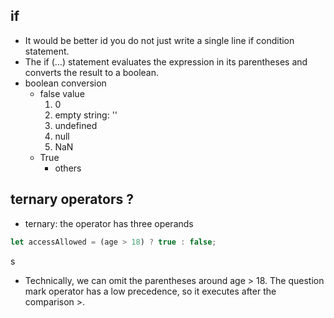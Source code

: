## if
* It would be better id you do not just write a single line if condition statement.
* The if (…) statement evaluates the expression in its parentheses and converts the result to a boolean.
* boolean conversion
  * false value
    1. 0
    2. empty string: ''
    3. undefined
    4. null
    5. NaN
  * True
    * others


## ternary operators ?
* ternary: the operator has three operands

```js
let accessAllowed = (age > 18) ? true : false;

```
s

* Technically, we can omit the parentheses around age > 18. The question mark operator has a low precedence, so it executes after the comparison >.
